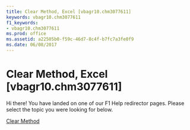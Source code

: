 ```yaml
---
title: Clear Method, Excel [vbagr10.chm3077611]
keywords: vbagr10.chm3077611
f1_keywords:
- vbagr10.chm3077611
ms.prod: office
ms.assetid: a22505b0-f59c-46d7-8c4f-b7fc7a3fe0f9
ms.date: 06/08/2017
---
```



# Clear Method, Excel [vbagr10.chm3077611]

Hi there! You have landed on one of our F1 Help redirector pages. Please select the topic you were looking for below.

[Clear Method](http://msdn.microsoft.com/library/f77c2fc0-6ec4-7345-0e5c-7b8dd4cd1a90%28Office.15%29.aspx)

